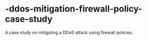 # -ddos-mitigation-firewall-policy-case-study
A case study on mitigating a DDoS attack using firewall policies.
